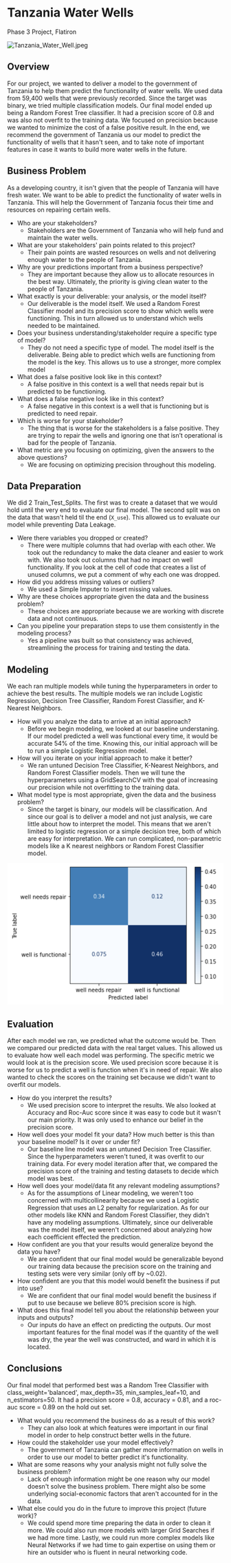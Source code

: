 # Tanzania Water Wells

Phase 3 Project, Flatiron

![Tanzania_Water_Well.jpeg](attachment:Tanzania_Water_Well.jpeg)

## Overview

For our project, we wanted to deliver a model to the government of Tanzania to help them predict the functionality of water wells. We used data from 59,400 wells that were previously recorded. Since the target was binary, we tried multiple classification models. Our final model ended up being a Random Forest Tree classifier. It had a precision score of 0.8 and was also not overfit to the training data. We focused on precision because we wanted to minimize the cost of a false positive result. In the end, we recommend the government of Tanzania us our model to predict the functionality of wells that it hasn't seen, and to take note of important features in case it wants to build more water wells in the future. 

## Business Problem

As a developing country, it isn't given that the people of Tanzania will have fresh water. We want to be able to predict the functionality of water wells in Tanzania. This will help the Government of Tanzania focus their time and resources on repairing certain wells.

- Who are your stakeholders?
    - Stakeholders are the Government of Tanzania who will help fund and maintain the water wells.
- What are your stakeholders' pain points related to this project?
    - Their pain points are wasted resources on wells and not delivering enough water to the people of Tanzania.
- Why are your predictions important from a business perspective?
    - They are important because they allow us to allocate resources in the best way. Ultimately, the priority is giving clean water to the people of Tanzania.
- What exactly is your deliverable: your analysis, or the model itself?
    - Our deliverable is the model itself. We used a Random Forest Classifier model and its precision score to show which wells were functioning. This in turn allowed us to understand which wells needed to be maintained.
- Does your business understanding/stakeholder require a specific type of model?
    - They do not need a specific type of model. The model itself is the deliverable. Being able to predict which wells are functioning from the model is the key. This allows us to use a stronger, more complex model
- What does a false positive look like in this context?
    - A false positive in this context is a well that needs repair but is predicted to be functioning.
- What does a false negative look like in this context?
    - A false negative in this context is a well that is functioning but is predicted to need repair.
- Which is worse for your stakeholder?
    - The thing that is worse for the stakeholders is a false positive. They are trying to repair the wells and ignoring one that isn’t operational is bad for the people of Tanzania.
- What metric are you focusing on optimizing, given the answers to the above questions?
    - We are focusing on optimizing precision throughout this modeling.
    
## Data Preparation

We did 2 Train_Test_Splits. The first was to create a dataset that we would hold until the very end to evaluate our final model. The second split was on the data that wasn't held til the end (`X_use`). This allowed us to evaluate our model while preventing Data Leakage. 

- Were there variables you dropped or created?
    - There were multiple columns that had overlap with each other. We took out the redundancy to make the data cleaner and easier to work with. We also took out columns that had no impact on well functionality. If you look at the cell of code that creates a list of unused columns, we put a comment of why each one was dropped. 
- How did you address missing values or outliers?
    - We used a Simple Imputer to insert missing values.
- Why are these choices appropriate given the data and the business problem?
    - These choices are appropriate because we are working with discrete data and not continuous.
- Can you pipeline your preparation steps to use them consistently in the modeling process?
    - Yes a pipeline was built so that consistency was achieved, streamlining the process for training and testing the data.
    
## Modeling

We each ran multiple models while tuning the hyperparameters in order to achieve the best results. The multiple models we ran include Logistic Regression, Decision Tree Classifier, Random Forest Classifier, and K-Nearest Neighbors.

- How will you analyze the data to arrive at an initial approach?
    - Before we begin modeling, we looked at our baseline understaning. If our model predicted a well was functional every time, it would be accurate 54% of the time. Knowing this, our initial approach will be to run a simple Logistic Regression model. 
- How will you iterate on your initial approach to make it better?
    - We ran untuned Decision Tree Classifier, K-Nearest Neighbors, and Random Forest Classifier models. Then we will tune the hyperparameters using a GridSearchCV with the goal of increasing our precision while not overfitting to the training data. 
- What model type is most appropriate, given the data and the business problem?
    - Since the target is binary, our models will be classification. And since our goal is to deliver a model and not just analysis, we care little about how to interpret the model. This means that we aren't limited to logistic regression or a simple decision tree, both of which are easy for interpretation. We can run complicated, non-parametric models like a K nearest neighbors or Random Forest Classifier model. 
    
![Final_model_confusion_matrix_normalized.png](Images/Final_model_confusion_matrix_normalized.png)

## Evaluation 

After each model we ran, we predicted what the outcome would be. Then we compared our predicted data with the real target values. This allowed us to evaluate how well each model was performing. The specific metric we would look at is the precision score. We used precision score because it is worse for us to predict a well is function when it's in need of repair. We also wanted to check the scores on the training set because we didn't want to overfit our models.

- How do you interpret the results?
    - We used precision score to interpret the results. We also looked at Accuracy and Roc-Auc score since it was easy to code but it wasn't our main priority. It was only used to enhance our belief in the precision score.
- How well does your model fit your data? How much better is this than your baseline model? Is it over or under fit?
    - Our baseline line model was an untuned Decision Tree Classifier. Since the hyperparameters weren't tuned, it was overfit to our training data. For every model iteration after that, we compared the precision score of the training and testing datasets to decide which model was best.
- How well does your model/data fit any relevant modeling assumptions?
    - As for the assumptions of Linear modeling, we weren't too concerned with multicollinearity because we used a Logistic Regression that uses an L2 penalty for regularization. As for our other models like KNN and Random Forest Classifier, they didn't have any modeling assumptions. Ultimately, since our deliverable was the model itself, we weren't concerned about analyzing how each coefficient effected the prediction.
- How confident are you that your results would generalize beyond the data you have?
    - We are confident that our final model would be generalizable beyond our training data because the precision score on the training and testing sets were very similar (only off by ~0.02).
- How confident are you that this model would benefit the business if put into use?
    - We are confident that our final model would benefit the business if put to use because we believe 80% precision score is high.
- What does this final model tell you about the relationship between your inputs and outputs?
    - Our inputs do have an effect on predicting the outputs. Our most important features for the final model was if the quantity of the well was dry, the year the well was constructed, and ward in which it is located.
    
## Conclusions

Our final model that performed best was a Random Tree Classifier with class_weight='balanced', max_depth=35, min_samples_leaf=10, and n_estimators=50. It had a precision score = 0.8, accuracy = 0.81, and a roc-auc score = 0.89 on the hold out set. 

- What would you recommend the business do as a result of this work?
    - They can also look at which features were important in our final model in order to help construct better wells in the future. 
- How could the stakeholder use your model effectively?
    - The government of Tanzania can gather more information on wells in order to use our model to better predict it's functionality.
- What are some reasons why your analysis might not fully solve the business problem?
    - Lack of enough information might be one reason why our model doesn't solve the business problem. There might also be some underlying social-economic factors that aren't accounted for in the data. 
- What else could you do in the future to improve this project (future work)?
    - We could spend more time preparing the data in order to clean it more. We could also run more models with larger Grid Searches if we had more time. Lastly, we could run more complex models like Neural Networks if we had time to gain expertise on using them or hire an outsider who is fluent in neural networking code.
